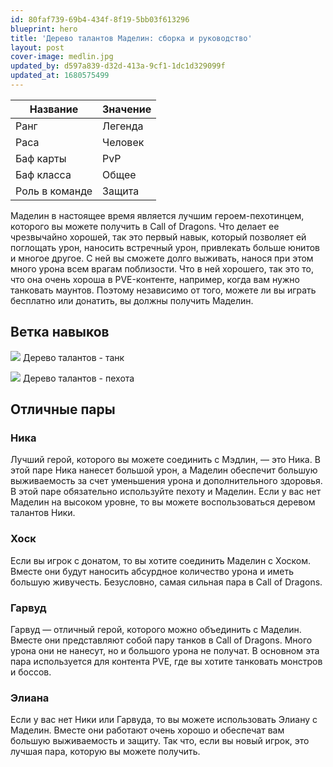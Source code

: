 ```yaml
---
id: 80faf739-69b4-434f-8f19-5bb03f613296
blueprint: hero
title: 'Дерево талантов Маделин: сборка и руководство'
layout: post
cover-image: medlin.jpg
updated_by: d597a839-d32d-413a-9cf1-1dc1d329099f
updated_at: 1680575499
---
```

Название  | Значение
------------- | -------------
Ранг  | Легенда
Раса  | Человек
Баф карты  | PvP
Баф класса | Общее
Роль в команде | Защита

Маделин в настоящее время является лучшим героем-пехотинцем, которого вы можете получить в Call of Dragons. Что делает ее чрезвычайно хорошей, так это первый навык, который позволяет ей поглощать урон, наносить встречный урон, привлекать больше юнитов и многое другое. С ней вы сможете долго выживать, нанося при этом много урона всем врагам поблизости. Что в ней хорошего, так это то, что она очень хороша в PVE-контенте, например, когда вам нужно танковать маунтов. Поэтому независимо от того, можете ли вы играть бесплатно или донатить, вы должны получить Маделин.

## Ветка навыков

![](https://callofdragonsguides.com/wp-content/uploads/2022/08/Madeline-Tank-Talent-Tree-1-1008x630.jpg)
Дерево талантов - танк

![](https://callofdragonsguides.com/wp-content/uploads/2022/08/Madeline-Infantry-Talent-Tree-1-1008x630.jpg)
Дерево талантов - пехота

## Отличные пары

### Ника
Лучший герой, которого вы можете соединить с Мэдлин, — это Ника. В этой паре Ника нанесет большой урон, а Маделин обеспечит большую выживаемость за счет уменьшения урона и дополнительного здоровья. В этой паре обязательно используйте пехоту и Маделин. Если у вас нет Маделин на высоком уровне, то вы можете воспользоваться деревом талантов Ники.

### Хоск
Если вы игрок с донатом, то вы хотите соединить Маделин с Хоском. Вместе они будут наносить абсурдное количество урона и иметь большую живучесть. Безусловно, самая сильная пара в Call of Dragons.

### Гарвуд
Гарвуд — отличный герой, которого можно объединить с Маделин. Вместе они представляют собой пару танков в Call of Dragons. Много урона они не нанесут, но и большого урона не получат. В основном эта пара используется для контента PVE, где вы хотите танковать монстров и боссов.

### Элиана
Если у вас нет Ники или Гарвуда, то вы можете использовать Элиану с Маделин. Вместе они работают очень хорошо и обеспечат вам большую выживаемость и защиту. Так что, если вы новый игрок, это лучшая пара, которую вы можете получить.